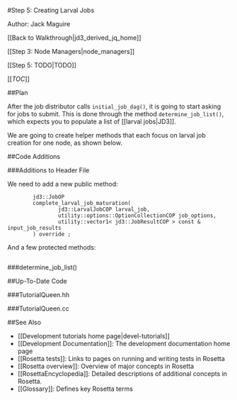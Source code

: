 #Step 5: Creating Larval Jobs

Author: Jack Maguire

[[Back to Walkthrough|jd3_derived_jq_home]]

[[Step 3: Node Managers|node_managers]]

[[Step 5: TODO|TODO]]

[[_TOC_]]

##Plan

After the job distributor calls `initial_job_dag()`, it is going to start asking for jobs to submit.
This is done through the method `determine_job_list()`, which expects you to populate a list of [[larval jobs|JD3]].

We are going to create helper methods that each focus on larval job creation for one node, as shown below.

##Code Additions

###Additions to Header File

We need to add a new public method:
```
        jd3::JobOP
        complete_larval_job_maturation(
                jd3::LarvalJobCOP larval_job,
                utility::options::OptionCollectionCOP job_options,
                utility::vector1< jd3::JobResultCOP > const & input_job_results
        ) override ;
```

And a few protected methods:
```

```

###determine_job_list()

##Up-To-Date Code

###TutorialQueen.hh

###TutorialQueen.cc


##See Also

* [[Development tutorials home page|devel-tutorials]]
* [[Development Documentation]]: The development documentation home page
* [[Rosetta tests]]: Links to pages on running and writing tests in Rosetta
* [[Rosetta overview]]: Overview of major concepts in Rosetta
* [[RosettaEncyclopedia]]: Detailed descriptions of additional concepts in Rosetta.
* [[Glossary]]: Defines key Rosetta terms